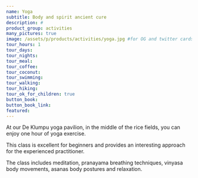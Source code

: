 ```yaml
---
name: Yoga
subtitle: Body and spirit ancient cure
description: #
product_group: activities
many_pictures: true
image: /assets/p/products/activities/yoga.jpg #for OG and twitter cards
tour_hours: 1
tour_days:
tour_nights:
tour_meal:
tour_coffee:
tour_coconut: 
tour_swimming:
tour_walking:
tour_hiking:
tour_ok_for_children: true
button_book:
button_book_link:
featured:
---
```

At our De Klumpu yoga pavilion, in the middle of the rice fields, you can enjoy one hour of yoga exercise.

This class is excellent for beginners and provides an interesting approach for the experienced practitioner.

The class includes meditation, pranayama breathing techniques, vinyasa body movements, asanas body postures and relaxation.  
